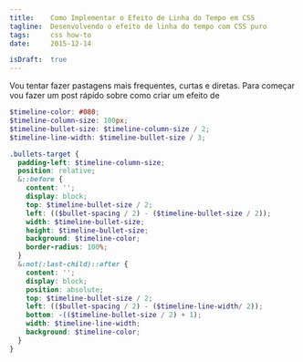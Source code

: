 ```yaml
---
title:    Como Implementar o Efeito de Linha do Tempo em CSS
tagline:  Desenvolvendo o efeito de linha do tempo com CSS puro
tags:     css how-to
date:     2015-12-14

isDraft:  true
---
```


Vou tentar fazer pastagens mais frequentes, curtas e diretas. Para começar vou 
fazer um post rápido sobre como criar um efeito de 

```scss
$timeline-color: #080;
$timeline-column-size: 100px;
$timeline-bullet-size: $timeline-column-size / 2;
$timeline-line-width: $timeline-bullet-size / 3;

.bullets-target {
  padding-left: $timeline-column-size;
  position: relative;
  &::before {
    content: '';
    display: block;
    top: $timeline-bullet-size / 2;
    left: (($bullet-spacing / 2) - ($timeline-bullet-size / 2));
    width: $timeline-bullet-size;
    height: $timeline-bullet-size;
    background: $timeline-color;
    border-radius: 100%;
  }
  &:not(:last-child)::after {
    content: '';
    display: block;
    position: absolute;
    top: $timeline-bullet-size / 2;
    left: (($bullet-spacing / 2) - ($timeline-line-width/ 2));
    bottom: -(($timeline-bullet-size / 2) + 1);
    width: $timeline-line-width;
    background: $timeline-color;
  }
}
```
